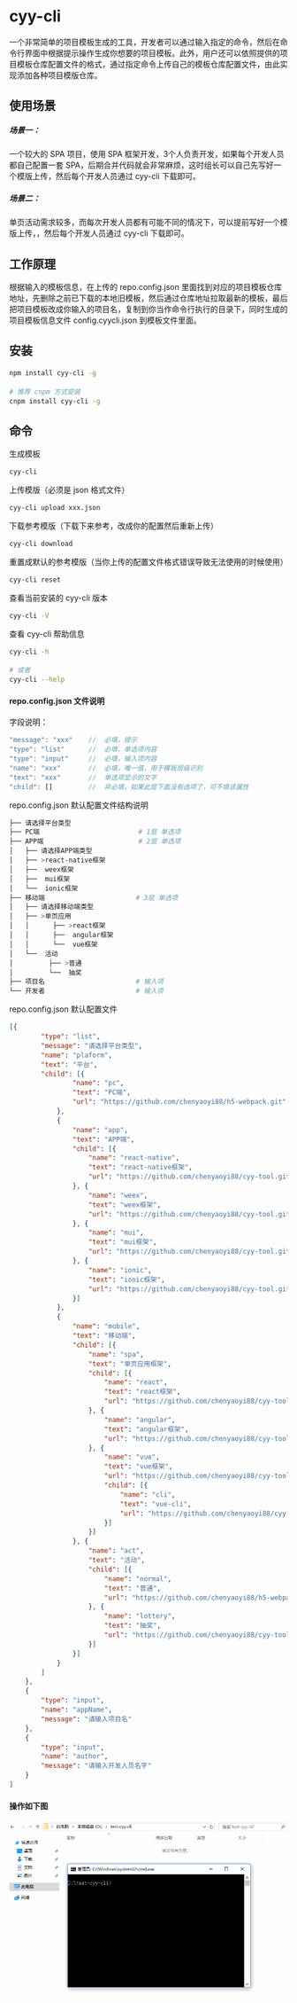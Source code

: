 # cyy-cli

一个非常简单的项目模板生成的工具，开发者可以通过输入指定的命令，然后在命令行界面中根据提示操作生成你想要的项目模板。此外，用户还可以依照提供的项目模板仓库配置文件的格式，通过指定命令上传自己的模板仓库配置文件，由此实现添加各种项目模版仓库。

## 使用场景

##### 场景一：

一个较大的 SPA 项目，使用 SPA 框架开发，3个人负责开发，如果每个开发人员都自己配置一套 SPA，后期合并代码就会非常麻烦，这时组长可以自己先写好一个模版上传，然后每个开发人员通过 cyy-cli 下载即可。

##### 场景二：

单页活动需求较多，而每次开发人员都有可能不同的情况下，可以提前写好一个模版上传，，然后每个开发人员通过 cyy-cli 下载即可。

## 工作原理

根据输入的模板信息，在上传的 repo.config.json 里面找到对应的项目模板仓库地址，先删除之前已下载的本地旧模板，然后通过仓库地址拉取最新的模板，最后把项目模板改成你输入的项目名，复制到你当作命令行执行的目录下，同时生成的项目模板信息文件 config.cyycli.json 到模板文件里面。

## 安装

```bash
npm install cyy-cli -g

# 推荐 cnpm 方式安装
cnpm install cyy-cli -g
```

## 命令

生成模板

```bash
cyy-cli
```

上传模版（必须是 json 格式文件）

```bash
cyy-cli upload xxx.json
```

下载参考模版（下载下来参考，改成你的配置然后重新上传）

```bash
cyy-cli download
```

重置成默认的参考模版（当你上传的配置文件格式错误导致无法使用的时候使用）

```bash
cyy-cli reset
```

查看当前安装的 cyy-cli 版本

```bash
cyy-cli -V
```

查看 cyy-cli 帮助信息

```bash
cyy-cli -h

# 或者
cyy-cli --help
```

#### repo.config.json 文件说明

字段说明：

```javascript
"message": "xxx"    //  必填，提示
"type": "list"      //  必填，单选项内容
"type": "input"     //  必填，输入项内容
"name": "xxx"       //  必填，唯一值，用于模版层级识别 
"text": "xxx"       //  单选项显示的文字
"child": []         //  非必填，如果此层下面没有选项了，可不填该属性
```

repo.config.json 默认配置文件结构说明

```bash
├── 请选择平台类型                             
├── PC端                         # 1层 单选项 
├── APP端                        # 2层 单选项                    
│   ├── 请选择APP端类型                                
│   ├── >react-native框架                                 
│   ├──  weex框架                                      
│   ├──  mui框架                           
│   └──  ionic框架                        
├── 移动端                       # 3层 单选项                           
│   ├── 请选择移动端类型                                 
│   ├── >单页应用       
│   │      ├── >react框架    
│   │      ├──  angular框架    
│   │      └──  vue框架                   
│   └──  活动           
│         ├── >普通    
│         └──  抽奖    
├── 项目名                       # 输入项    
└── 开发者                       # 输入项                          
```

repo.config.json 默认配置文件

```json
[{
        "type": "list",
        "message": "请选择平台类型",
        "name": "plaform",
        "text": "平台",
        "child": [{
                "name": "pc",
                "text": "PC端",
                "url": "https://github.com/chenyaoyi88/h5-webpack.git"
            },
            {
                "name": "app",
                "text": "APP端",
                "child": [{
                    "name": "react-native",
                    "text": "react-native框架",
                    "url": "https://github.com/chenyaoyi88/cyy-tool.git"
                }, {
                    "name": "weex",
                    "text": "weex框架",
                    "url": "https://github.com/chenyaoyi88/cyy-tool.git"
                }, {
                    "name": "mui",
                    "text": "mui框架",
                    "url": "https://github.com/chenyaoyi88/cyy-tool.git"
                }, {
                    "name": "ionic",
                    "text": "ionic框架",
                    "url": "https://github.com/chenyaoyi88/cyy-tool.git"
                }]
            },
            {
                "name": "mobile",
                "text": "移动端",
                "child": [{
                    "name": "spa",
                    "text": "单页应用框架",
                    "child": [{
                        "name": "react",
                        "text": "react框架",
                        "url": "https://github.com/chenyaoyi88/cyy-tool.git"
                    }, {
                        "name": "angular",
                        "text": "angular框架",
                        "url": "https://github.com/chenyaoyi88/cyy-tool.git"
                    }, {
                        "name": "vue",
                        "text": "vue框架",
                        "url": "https://github.com/chenyaoyi88/cyy-tool.git",
                        "child": [{
                            "name": "cli",
                            "text": "vue-cli",
                            "url": "https://github.com/chenyaoyi88/cyy-tool.git"
                        }]
                    }]
                }, {
                    "name": "act",
                    "text": "活动",
                    "child": [{
                        "name": "normal",
                        "text": "普通",
                        "url": "https://github.com/chenyaoyi88/h5-webpack.git"
                    }, {
                        "name": "lottery",
                        "text": "抽奖",
                        "url": "https://github.com/chenyaoyi88/cyy-tool.git"
                    }]
                }]
            }
        ]
    },
    {
        "type": "input",
        "name": "appName",
        "message": "请输入项目名"
    },
    {
        "type": "input",
        "name": "author",
        "message": "请输入开发人员名字"
    }
]
```

#### 操作如下图


![操作流程](pic/cyy-cli.gif)
